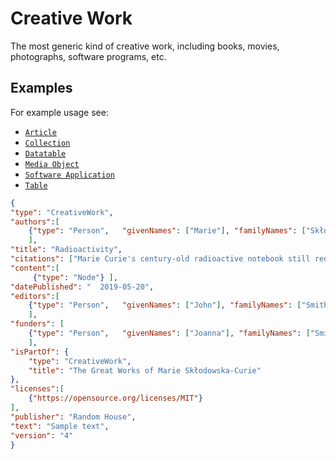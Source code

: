 # Creative Work

The most generic kind of creative work, including books, movies, photographs, software programs, etc.

## Examples

For example usage see:

- [`Article`](/schema/Article)
- [`Collection`](/schema/Collection)
- [`Datatable`](/schema/Datatable)
- [`Media Object`](/schema/MediaObject)
- [`Software Application`](/schema/SoftwareApplication)
- [`Table`](/schema/Table)


```json
{
"type": "CreativeWork",
"authors":[
    {"type": "Person",   "givenNames": ["Marie"], "familyNames": ["Skłodowska", "Curie"]}
    ],
"title": "Radioactivity",
"citations": ["Marie Curie's century-old radioactive notebook still requires lead box"],
"content":[
     {"type": "Node"} ],
"datePublished": "	2019-05-20",
"editors":[
    {"type": "Person",   "givenNames": ["John"], "familyNames": ["Smith"]}
    ], 
"funders": [
    {"type": "Person",   "givenNames": ["Joanna"], "familyNames": ["Smith"]}
    ],
"isPartOf": {
    "type": "CreativeWork",
    "title": "The Great Works of Marie Skłodowska-Curie"
},
"licenses":[
    {"https://opensource.org/licenses/MIT"}
],
"publisher": "Random House",
"text": "Sample text",
"version": "4"
}
```